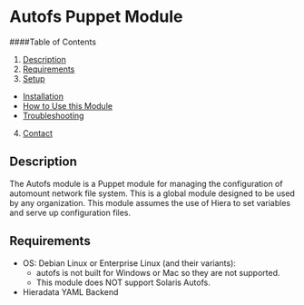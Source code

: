 Autofs Puppet Module
====================

####Table of Contents
1. [Description](#description)
2. [Requirements](#requirements)
3. [Setup](#setup)
  * [Installation](#install)
  * [How to Use this Module](#using)
  * [Troubleshooting](#troubleshooting)
4. [Contact](#contact)

Description
-----------
The Autofs module is a Puppet module for managing the configuration of automount
network file system. This is a global module designed to be used by any
organization. This module assumes the use of Hiera to set variables and serve up
configuration files.

Requirements
------------
* OS: Debian Linux or Enterprise Linux (and their variants):
    * autofs is not built for Windows or Mac so they are not supported.
    * This module does NOT support Solaris Autofs.
* Hieradata YAML Backend
